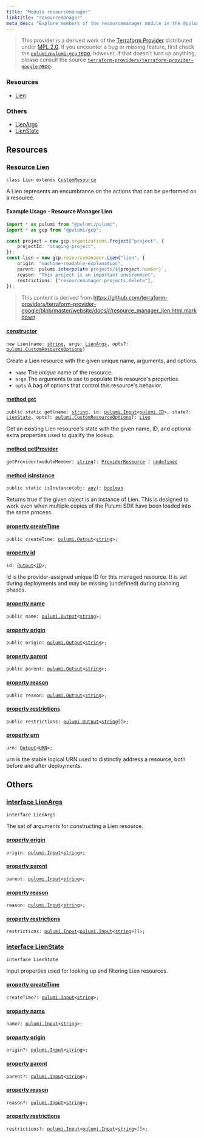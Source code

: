 ```yaml
---
title: "Module resourcemanager"
linktitle: "resourcemanager"
meta_desc: "Explore members of the resourcemanager module in the @pulumi/gcp package."
---
```


<!-- WARNING: this page was generated by a tool. Do not edit it by hand. -->
<!-- To change it, please see https://github.com/pulumi/docs/tree/master/tools/tscdocgen. -->


> This provider is a derived work of the [Terraform Provider](https://github.com/terraform-providers/terraform-provider-google)
> distributed under [MPL 2.0](https://www.mozilla.org/en-US/MPL/2.0/). If you encounter a bug or missing feature,
> first check the [`pulumi/pulumi-gcp` repo](https://github.com/pulumi/pulumi-gcp/issues); however, if that doesn't turn up anything,
> please consult the source [`terraform-providers/terraform-provider-google` repo](https://github.com/terraform-providers/terraform-provider-google/issues).





<h3>Resources</h3>
<ul class="api">
    <li><a href="#Lien"><span class="symbol resource"></span>Lien</a></li>
</ul>


<h3>Others</h3>
<ul class="api">
    <li><a href="#LienArgs"><span class="symbol api"></span>LienArgs</a></li>
    <li><a href="#LienState"><span class="symbol api"></span>LienState</a></li>
</ul>


<h2 id="resources">Resources</h2>
<h3 class="pdoc-module-header" id="Lien" data-link-title="Lien">
    <a href="https://github.com/pulumi/pulumi-gcp/blob/337c16e48261b6e803b0b4edc7bd5ea0189a5f1b/sdk/nodejs/resourcemanager/lien.ts#L32">
        Resource <strong>Lien</strong>
    </a>
</h3>

<pre class="highlight"><code><span class='kr'>class</span> <span class='nx'>Lien</span> <span class='kr'>extends</span> <a href='/docs/reference/pkg/nodejs/pulumi/pulumi/#CustomResource'>CustomResource</a></code></pre>

A Lien represents an encumbrance on the actions that can be performed on a resource.

#### Example Usage - Resource Manager Lien


```typescript
import * as pulumi from "@pulumi/pulumi";
import * as gcp from "@pulumi/gcp";

const project = new gcp.organizations.Project("project", {
    projectId: "staging-project",
});
const lien = new gcp.resourcemanager.Lien("lien", {
    origin: "machine-readable-explanation",
    parent: pulumi.interpolate`projects/${project.number}`,
    reason: "This project is an important environment",
    restrictions: ["resourcemanager.projects.delete"],
});
```

> This content is derived from https://github.com/terraform-providers/terraform-provider-google/blob/master/website/docs/r/resource_manager_lien.html.markdown.

<h4 class="pdoc-member-header" id="Lien-constructor">
<a class="pdoc-child-name" href="https://github.com/pulumi/pulumi-gcp/blob/337c16e48261b6e803b0b4edc7bd5ea0189a5f1b/sdk/nodejs/resourcemanager/lien.ts#L64"> <b>constructor</b></a>
</h4>


<pre class="highlight"><code><span class='kd'></span><span class='kd'>new</span> Lien(name: <span class='kd'><a href='https://developer.mozilla.org/en-US/docs/Web/JavaScript/Reference/Global_Objects/String'>string</a></span>, args: <a href='#LienArgs'>LienArgs</a>, opts?: <a href='/docs/reference/pkg/nodejs/pulumi/pulumi/#CustomResourceOptions'>pulumi.CustomResourceOptions</a>)</code></pre>


Create a Lien resource with the given unique name, arguments, and options.

* `name` The _unique_ name of the resource.
* `args` The arguments to use to populate this resource&#39;s properties.
* `opts` A bag of options that control this resource&#39;s behavior.

<h4 class="pdoc-member-header" id="Lien-get">
<a class="pdoc-child-name" href="https://github.com/pulumi/pulumi-gcp/blob/337c16e48261b6e803b0b4edc7bd5ea0189a5f1b/sdk/nodejs/resourcemanager/lien.ts#L41">method <b>get</b></a>
</h4>


<pre class="highlight"><code><span class='kd'>public static </span>get(name: <span class='kd'><a href='https://developer.mozilla.org/en-US/docs/Web/JavaScript/Reference/Global_Objects/String'>string</a></span>, id: <a href='/docs/reference/pkg/nodejs/pulumi/pulumi/#Input'>pulumi.Input</a>&lt;<a href='/docs/reference/pkg/nodejs/pulumi/pulumi/#ID'>pulumi.ID</a>&gt;, state?: <a href='#LienState'>LienState</a>, opts?: <a href='/docs/reference/pkg/nodejs/pulumi/pulumi/#CustomResourceOptions'>pulumi.CustomResourceOptions</a>): <a href='#Lien'>Lien</a></code></pre>


Get an existing Lien resource's state with the given name, ID, and optional extra
properties used to qualify the lookup.

<h4 class="pdoc-member-header" id="Lien-getProvider">
<a class="pdoc-child-name" href="https://github.com/pulumi/pulumi-gcp/blob/337c16e48261b6e803b0b4edc7bd5ea0189a5f1b/sdk/nodejs/resourcemanager/lien.ts#L32">method <b>getProvider</b></a>
</h4>


<pre class="highlight"><code><span class='kd'></span>getProvider(moduleMember: <span class='kd'><a href='https://developer.mozilla.org/en-US/docs/Web/JavaScript/Reference/Global_Objects/String'>string</a></span>): <a href='/docs/reference/pkg/nodejs/pulumi/pulumi/#ProviderResource'>ProviderResource</a> | <span class='kd'><a href='https://developer.mozilla.org/en-US/docs/Web/JavaScript/Reference/Global_Objects/undefined'>undefined</a></span></code></pre>

<h4 class="pdoc-member-header" id="Lien-isInstance">
<a class="pdoc-child-name" href="https://github.com/pulumi/pulumi-gcp/blob/337c16e48261b6e803b0b4edc7bd5ea0189a5f1b/sdk/nodejs/resourcemanager/lien.ts#L52">method <b>isInstance</b></a>
</h4>


<pre class="highlight"><code><span class='kd'>public static </span>isInstance(obj: <span class='kd'><a href='https://www.typescriptlang.org/docs/handbook/basic-types.html#any'>any</a></span>): <span class='kd'><a href='https://developer.mozilla.org/en-US/docs/Web/JavaScript/Reference/Global_Objects/Boolean'>boolean</a></span></code></pre>


Returns true if the given object is an instance of Lien.  This is designed to work even
when multiple copies of the Pulumi SDK have been loaded into the same process.

<h4 class="pdoc-member-header" id="Lien-createTime">
<a class="pdoc-child-name" href="https://github.com/pulumi/pulumi-gcp/blob/337c16e48261b6e803b0b4edc7bd5ea0189a5f1b/sdk/nodejs/resourcemanager/lien.ts#L59">property <b>createTime</b></a>
</h4>

<pre class="highlight"><code><span class='kd'>public </span>createTime: <a href='/docs/reference/pkg/nodejs/pulumi/pulumi/#Output'>pulumi.Output</a>&lt;<span class='kd'><a href='https://developer.mozilla.org/en-US/docs/Web/JavaScript/Reference/Global_Objects/String'>string</a></span>&gt;;</code></pre>
<h4 class="pdoc-member-header" id="Lien-id">
<a class="pdoc-child-name" href="https://github.com/pulumi/pulumi-gcp/blob/337c16e48261b6e803b0b4edc7bd5ea0189a5f1b/sdk/nodejs/resourcemanager/lien.ts#L32">property <b>id</b></a>
</h4>

<pre class="highlight"><code><span class='kd'></span>id: <a href='/docs/reference/pkg/nodejs/pulumi/pulumi/#Output'>Output</a>&lt;<a href='/docs/reference/pkg/nodejs/pulumi/pulumi/#ID'>ID</a>&gt;;</code></pre>

id is the provider-assigned unique ID for this managed resource.  It is set during
deployments and may be missing (undefined) during planning phases.

<h4 class="pdoc-member-header" id="Lien-name">
<a class="pdoc-child-name" href="https://github.com/pulumi/pulumi-gcp/blob/337c16e48261b6e803b0b4edc7bd5ea0189a5f1b/sdk/nodejs/resourcemanager/lien.ts#L60">property <b>name</b></a>
</h4>

<pre class="highlight"><code><span class='kd'>public </span>name: <a href='/docs/reference/pkg/nodejs/pulumi/pulumi/#Output'>pulumi.Output</a>&lt;<span class='kd'><a href='https://developer.mozilla.org/en-US/docs/Web/JavaScript/Reference/Global_Objects/String'>string</a></span>&gt;;</code></pre>
<h4 class="pdoc-member-header" id="Lien-origin">
<a class="pdoc-child-name" href="https://github.com/pulumi/pulumi-gcp/blob/337c16e48261b6e803b0b4edc7bd5ea0189a5f1b/sdk/nodejs/resourcemanager/lien.ts#L61">property <b>origin</b></a>
</h4>

<pre class="highlight"><code><span class='kd'>public </span>origin: <a href='/docs/reference/pkg/nodejs/pulumi/pulumi/#Output'>pulumi.Output</a>&lt;<span class='kd'><a href='https://developer.mozilla.org/en-US/docs/Web/JavaScript/Reference/Global_Objects/String'>string</a></span>&gt;;</code></pre>
<h4 class="pdoc-member-header" id="Lien-parent">
<a class="pdoc-child-name" href="https://github.com/pulumi/pulumi-gcp/blob/337c16e48261b6e803b0b4edc7bd5ea0189a5f1b/sdk/nodejs/resourcemanager/lien.ts#L62">property <b>parent</b></a>
</h4>

<pre class="highlight"><code><span class='kd'>public </span>parent: <a href='/docs/reference/pkg/nodejs/pulumi/pulumi/#Output'>pulumi.Output</a>&lt;<span class='kd'><a href='https://developer.mozilla.org/en-US/docs/Web/JavaScript/Reference/Global_Objects/String'>string</a></span>&gt;;</code></pre>
<h4 class="pdoc-member-header" id="Lien-reason">
<a class="pdoc-child-name" href="https://github.com/pulumi/pulumi-gcp/blob/337c16e48261b6e803b0b4edc7bd5ea0189a5f1b/sdk/nodejs/resourcemanager/lien.ts#L63">property <b>reason</b></a>
</h4>

<pre class="highlight"><code><span class='kd'>public </span>reason: <a href='/docs/reference/pkg/nodejs/pulumi/pulumi/#Output'>pulumi.Output</a>&lt;<span class='kd'><a href='https://developer.mozilla.org/en-US/docs/Web/JavaScript/Reference/Global_Objects/String'>string</a></span>&gt;;</code></pre>
<h4 class="pdoc-member-header" id="Lien-restrictions">
<a class="pdoc-child-name" href="https://github.com/pulumi/pulumi-gcp/blob/337c16e48261b6e803b0b4edc7bd5ea0189a5f1b/sdk/nodejs/resourcemanager/lien.ts#L64">property <b>restrictions</b></a>
</h4>

<pre class="highlight"><code><span class='kd'>public </span>restrictions: <a href='/docs/reference/pkg/nodejs/pulumi/pulumi/#Output'>pulumi.Output</a>&lt;<span class='kd'><a href='https://developer.mozilla.org/en-US/docs/Web/JavaScript/Reference/Global_Objects/String'>string</a></span>[]&gt;;</code></pre>
<h4 class="pdoc-member-header" id="Lien-urn">
<a class="pdoc-child-name" href="https://github.com/pulumi/pulumi-gcp/blob/337c16e48261b6e803b0b4edc7bd5ea0189a5f1b/sdk/nodejs/resourcemanager/lien.ts#L32">property <b>urn</b></a>
</h4>

<pre class="highlight"><code><span class='kd'></span>urn: <a href='/docs/reference/pkg/nodejs/pulumi/pulumi/#Output'>Output</a>&lt;<a href='/docs/reference/pkg/nodejs/pulumi/pulumi/#URN'>URN</a>&gt;;</code></pre>

urn is the stable logical URN used to distinctly address a resource, both before and after
deployments.



<h2 id="apis">Others</h2>
<h3 class="pdoc-module-header" id="LienArgs" data-link-title="LienArgs">
    <a href="https://github.com/pulumi/pulumi-gcp/blob/337c16e48261b6e803b0b4edc7bd5ea0189a5f1b/sdk/nodejs/resourcemanager/lien.ts#L131">
        interface <strong>LienArgs</strong>
    </a>
</h3>

<pre class="highlight"><code><span class='kr'>interface</span> <span class='nx'>LienArgs</span></code></pre>

The set of arguments for constructing a Lien resource.

<h4 class="pdoc-member-header" id="LienArgs-origin">
<a class="pdoc-child-name" href="https://github.com/pulumi/pulumi-gcp/blob/337c16e48261b6e803b0b4edc7bd5ea0189a5f1b/sdk/nodejs/resourcemanager/lien.ts#L132">property <b>origin</b></a>
</h4>

<pre class="highlight"><code><span class='kd'></span>origin: <a href='/docs/reference/pkg/nodejs/pulumi/pulumi/#Input'>pulumi.Input</a>&lt;<span class='kd'><a href='https://developer.mozilla.org/en-US/docs/Web/JavaScript/Reference/Global_Objects/String'>string</a></span>&gt;;</code></pre>
<h4 class="pdoc-member-header" id="LienArgs-parent">
<a class="pdoc-child-name" href="https://github.com/pulumi/pulumi-gcp/blob/337c16e48261b6e803b0b4edc7bd5ea0189a5f1b/sdk/nodejs/resourcemanager/lien.ts#L133">property <b>parent</b></a>
</h4>

<pre class="highlight"><code><span class='kd'></span>parent: <a href='/docs/reference/pkg/nodejs/pulumi/pulumi/#Input'>pulumi.Input</a>&lt;<span class='kd'><a href='https://developer.mozilla.org/en-US/docs/Web/JavaScript/Reference/Global_Objects/String'>string</a></span>&gt;;</code></pre>
<h4 class="pdoc-member-header" id="LienArgs-reason">
<a class="pdoc-child-name" href="https://github.com/pulumi/pulumi-gcp/blob/337c16e48261b6e803b0b4edc7bd5ea0189a5f1b/sdk/nodejs/resourcemanager/lien.ts#L134">property <b>reason</b></a>
</h4>

<pre class="highlight"><code><span class='kd'></span>reason: <a href='/docs/reference/pkg/nodejs/pulumi/pulumi/#Input'>pulumi.Input</a>&lt;<span class='kd'><a href='https://developer.mozilla.org/en-US/docs/Web/JavaScript/Reference/Global_Objects/String'>string</a></span>&gt;;</code></pre>
<h4 class="pdoc-member-header" id="LienArgs-restrictions">
<a class="pdoc-child-name" href="https://github.com/pulumi/pulumi-gcp/blob/337c16e48261b6e803b0b4edc7bd5ea0189a5f1b/sdk/nodejs/resourcemanager/lien.ts#L135">property <b>restrictions</b></a>
</h4>

<pre class="highlight"><code><span class='kd'></span>restrictions: <a href='/docs/reference/pkg/nodejs/pulumi/pulumi/#Input'>pulumi.Input</a>&lt;<a href='/docs/reference/pkg/nodejs/pulumi/pulumi/#Input'>pulumi.Input</a>&lt;<span class='kd'><a href='https://developer.mozilla.org/en-US/docs/Web/JavaScript/Reference/Global_Objects/String'>string</a></span>&gt;[]&gt;;</code></pre>
<h3 class="pdoc-module-header" id="LienState" data-link-title="LienState">
    <a href="https://github.com/pulumi/pulumi-gcp/blob/337c16e48261b6e803b0b4edc7bd5ea0189a5f1b/sdk/nodejs/resourcemanager/lien.ts#L119">
        interface <strong>LienState</strong>
    </a>
</h3>

<pre class="highlight"><code><span class='kr'>interface</span> <span class='nx'>LienState</span></code></pre>

Input properties used for looking up and filtering Lien resources.

<h4 class="pdoc-member-header" id="LienState-createTime">
<a class="pdoc-child-name" href="https://github.com/pulumi/pulumi-gcp/blob/337c16e48261b6e803b0b4edc7bd5ea0189a5f1b/sdk/nodejs/resourcemanager/lien.ts#L120">property <b>createTime</b></a>
</h4>

<pre class="highlight"><code><span class='kd'></span>createTime?: <a href='/docs/reference/pkg/nodejs/pulumi/pulumi/#Input'>pulumi.Input</a>&lt;<span class='kd'><a href='https://developer.mozilla.org/en-US/docs/Web/JavaScript/Reference/Global_Objects/String'>string</a></span>&gt;;</code></pre>
<h4 class="pdoc-member-header" id="LienState-name">
<a class="pdoc-child-name" href="https://github.com/pulumi/pulumi-gcp/blob/337c16e48261b6e803b0b4edc7bd5ea0189a5f1b/sdk/nodejs/resourcemanager/lien.ts#L121">property <b>name</b></a>
</h4>

<pre class="highlight"><code><span class='kd'></span>name?: <a href='/docs/reference/pkg/nodejs/pulumi/pulumi/#Input'>pulumi.Input</a>&lt;<span class='kd'><a href='https://developer.mozilla.org/en-US/docs/Web/JavaScript/Reference/Global_Objects/String'>string</a></span>&gt;;</code></pre>
<h4 class="pdoc-member-header" id="LienState-origin">
<a class="pdoc-child-name" href="https://github.com/pulumi/pulumi-gcp/blob/337c16e48261b6e803b0b4edc7bd5ea0189a5f1b/sdk/nodejs/resourcemanager/lien.ts#L122">property <b>origin</b></a>
</h4>

<pre class="highlight"><code><span class='kd'></span>origin?: <a href='/docs/reference/pkg/nodejs/pulumi/pulumi/#Input'>pulumi.Input</a>&lt;<span class='kd'><a href='https://developer.mozilla.org/en-US/docs/Web/JavaScript/Reference/Global_Objects/String'>string</a></span>&gt;;</code></pre>
<h4 class="pdoc-member-header" id="LienState-parent">
<a class="pdoc-child-name" href="https://github.com/pulumi/pulumi-gcp/blob/337c16e48261b6e803b0b4edc7bd5ea0189a5f1b/sdk/nodejs/resourcemanager/lien.ts#L123">property <b>parent</b></a>
</h4>

<pre class="highlight"><code><span class='kd'></span>parent?: <a href='/docs/reference/pkg/nodejs/pulumi/pulumi/#Input'>pulumi.Input</a>&lt;<span class='kd'><a href='https://developer.mozilla.org/en-US/docs/Web/JavaScript/Reference/Global_Objects/String'>string</a></span>&gt;;</code></pre>
<h4 class="pdoc-member-header" id="LienState-reason">
<a class="pdoc-child-name" href="https://github.com/pulumi/pulumi-gcp/blob/337c16e48261b6e803b0b4edc7bd5ea0189a5f1b/sdk/nodejs/resourcemanager/lien.ts#L124">property <b>reason</b></a>
</h4>

<pre class="highlight"><code><span class='kd'></span>reason?: <a href='/docs/reference/pkg/nodejs/pulumi/pulumi/#Input'>pulumi.Input</a>&lt;<span class='kd'><a href='https://developer.mozilla.org/en-US/docs/Web/JavaScript/Reference/Global_Objects/String'>string</a></span>&gt;;</code></pre>
<h4 class="pdoc-member-header" id="LienState-restrictions">
<a class="pdoc-child-name" href="https://github.com/pulumi/pulumi-gcp/blob/337c16e48261b6e803b0b4edc7bd5ea0189a5f1b/sdk/nodejs/resourcemanager/lien.ts#L125">property <b>restrictions</b></a>
</h4>

<pre class="highlight"><code><span class='kd'></span>restrictions?: <a href='/docs/reference/pkg/nodejs/pulumi/pulumi/#Input'>pulumi.Input</a>&lt;<a href='/docs/reference/pkg/nodejs/pulumi/pulumi/#Input'>pulumi.Input</a>&lt;<span class='kd'><a href='https://developer.mozilla.org/en-US/docs/Web/JavaScript/Reference/Global_Objects/String'>string</a></span>&gt;[]&gt;;</code></pre>

